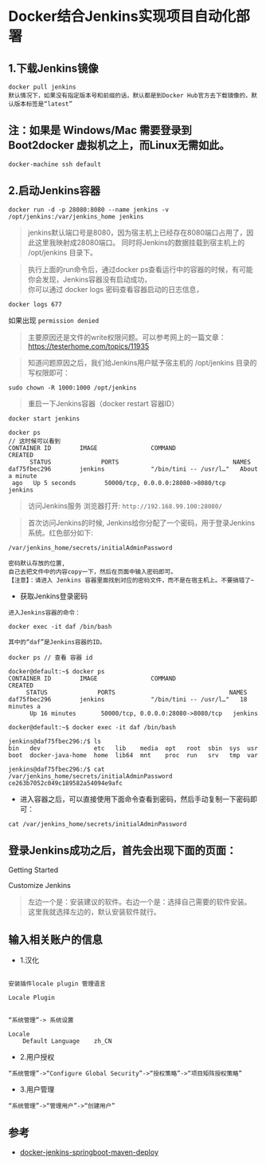 # Docker结合Jenkins实现项目自动化部署

## 1.下载Jenkins镜像

```
docker pull jenkins
默认情况下，如果没有指定版本号和前缀的话，默认都是到Docker Hub官方去下载镜像的，默认版本标签是“latest”
```

## 注：如果是 Windows/Mac 需要登录到 Boot2docker 虚拟机之上，而Linux无需如此。
```
docker-machine ssh default
```


## 2.启动Jenkins容器
```
docker run -d -p 28080:8080 --name jenkins -v /opt/jenkins:/var/jenkins_home jenkins

```


>jenkins默认端口号是8080，因为宿主机上已经存在8080端口占用了，因此这里我映射成28080端口。
同时将Jenkins的数据挂载到宿主机上的 /opt/jenkins 目录下。

>执行上面的run命令后，通过docker ps查看运行中的容器的时候，有可能你会发现，Jenkins容器没有启动成功，  
你可以通过 docker logs 密码查看容器启动的日志信息，
```
docker logs 677
```
如果出现 `permission denied`

>主要原因还是文件的write权限问题。可以参考网上的一篇文章：
https://testerhome.com/topics/11935

>知道问题原因之后，我们给Jenkins用户赋予宿主机的 /opt/jenkins 目录的写权限即可：
```
sudo chown -R 1000:1000 /opt/jenkins
```

>重启一下Jenkins容器（docker restart 容器ID）
```
docker start jenkins

docker ps
// 这时候可以看到
CONTAINER ID        IMAGE               COMMAND                  CREATED
      STATUS              PORTS                                NAMES
daf75fbec296        jenkins             "/bin/tini -- /usr/l…"   About a minute
 ago   Up 5 seconds        50000/tcp, 0.0.0.0:28080->8080/tcp   jenkins

```
>访问Jenkins服务 浏览器打开: `http://192.168.99.100:28080/`

>首次访问Jenkins的时候, Jenkins给你分配了一个密码，用于登录Jenkins系统。红色部分如下:
```
/var/jenkins_home/secrets/initialAdminPassword

密码默认存放的位置,
自己去把文件中的内容copy一下，然后在页面中输入密码即可。
【注意】：请进入 Jenkins 容器里面找到对应的密码文件，而不是在宿主机上。不要搞错了~
```

- 获取Jenkins登录密码

```
进入Jenkins容器的命令：

docker exec -it daf /bin/bash

其中的“daf”是Jenkins容器的ID。

docker ps // 查看 容器 id

docker@default:~$ docker ps
CONTAINER ID        IMAGE               COMMAND                  CREATED
     STATUS              PORTS                                NAMES
daf75fbec296        jenkins             "/bin/tini -- /usr/l…"   18 minutes a
      Up 16 minutes       50000/tcp, 0.0.0.0:28080->8080/tcp   jenkins

docker@default:~$ docker exec -it daf /bin/bash

jenkins@daf75fbec296:/$ ls
bin   dev               etc   lib    media  opt   root  sbin  sys  usr
boot  docker-java-home  home  lib64  mnt    proc  run   srv   tmp  var

jenkins@daf75fbec296:/$ cat /var/jenkins_home/secrets/initialAdminPassword
ce263b7052c049c189582a54094e9afc

```

- 进入容器之后，可以直接使用下面命令查看到密码，然后手动复制一下密码即可：
```
cat /var/jenkins_home/secrets/initialAdminPassword
```


## 登录Jenkins成功之后，首先会出现下面的页面：

Getting Started

Customize Jenkins

>左边一个是：安装建议的软件。右边一个是：选择自己需要的软件安装。  
这里我就选择左边的，默认安装软件就行。

## 输入相关账户的信息



- 1.汉化
```

安装插件locale plugin 管理语言

Locale Plugin


“系统管理”-> 系统设置

Locale
 	Default Language	zh_CN

```

- 2.用户授权

```
“系统管理”->“Configure Global Security”->“授权策略”->“项目矩阵授权策略”
```

- 3.用户管理
```
“系统管理”->“管理用户”->“创建用户”
```

## 参考
- [docker-jenkins-springboot-maven-deploy](https://www.yuque.com/zhoubang/docker/docker-jenkins-springboot-maven-deploy)

